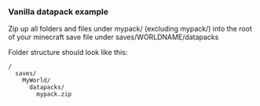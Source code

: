 ### Vanilla datapack example

Zip up all folders and files under mypack/ (excluding mypack/) into the root of your minecraft save file under saves/WORLDNAME/datapacks

Folder structure should look like this:

```
/
  saves/
    MyWorld/
      datapacks/
        mypack.zip
```


